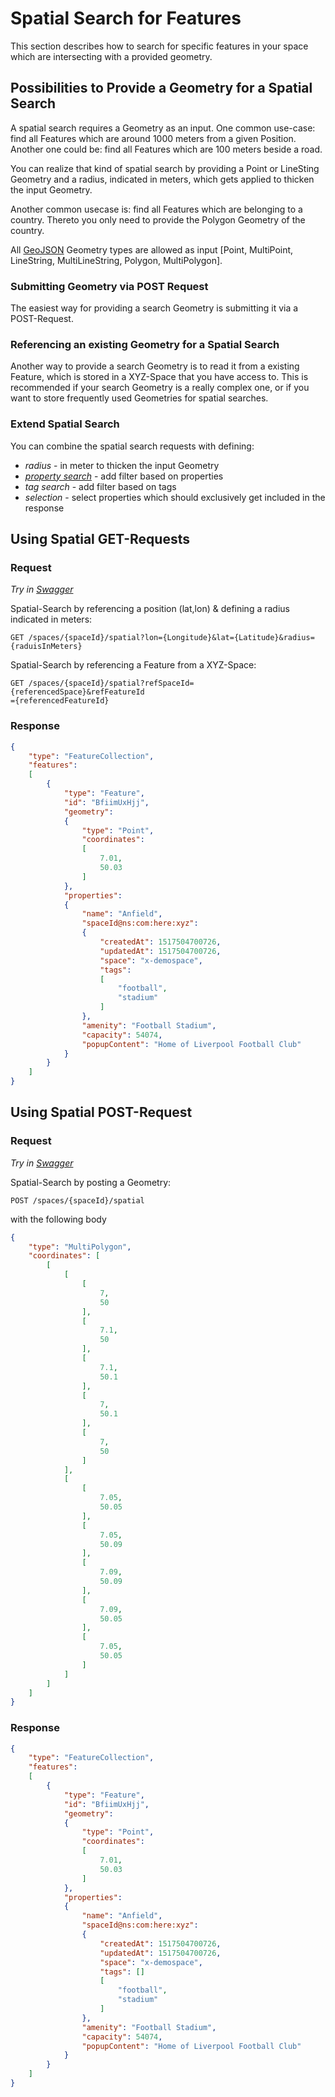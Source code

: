 # Spatial Search for Features

This section describes how to search for specific features in your space which are intersecting with a provided geometry.

## Possibilities to Provide a Geometry for a Spatial Search

A spatial search requires a Geometry as an input. One common use-case: find all Features which are 
around 1000 meters from a given Position. Another one could be: find all Features which are 100 meters
beside a road. 

You can realize that kind of spatial search by providing a Point or LineSting Geometry and a radius, indicated 
in meters, which gets applied to thicken the input Geometry.

Another common usecase is: find all Features which are belonging to a country. Thereto you only need to provide
the Polygon Geometry of the country.  

All [GeoJSON](../concepts/geojsonbasics.md) Geometry 
types are allowed as input [Point, MultiPoint, LineString, MultiLineString, Polygon, MultiPolygon].

### Submitting Geometry via POST Request

The easiest way for providing a search Geometry is submitting it via a POST-Request.  

### Referencing an existing Geometry for a Spatial Search

Another way to provide a search Geometry is to read it from a existing Feature, which is stored in a XYZ-Space
that you have access to. This is recommended if your search Geometry is a really complex one, or if you want to store
frequently used Geometries for spatial searches.

### Extend Spatial Search

You can combine the spatial search requests with defining:

+ *radius* - in meter to thicken the input Geometry
+ *[property search](../devguide/propertiessearch.md)* - add filter based on properties
+ *tag search* - add filter based on tags
+ *selection* - select properties which should exclusively get included in the response 

## Using Spatial GET-Requests

### Request

*Try in [Swagger](https://xyz.api.here.com/hub/static/swagger/#/Read%20Features/getFeaturesBySpatial)*

Spatial-Search by referencing a position (lat,lon) & defining a radius indicated in meters:
```HTTP
GET /spaces/{spaceId}/spatial?lon={Longitude}&lat={Latitude}&radius={raduisInMeters}
```

Spatial-Search by referencing a Feature from a XYZ-Space:
```HTTP
GET /spaces/{spaceId}/spatial?refSpaceId={referencedSpace}&refFeatureId
={referencedFeatureId}
```

### Response

```JSON
{
    "type": "FeatureCollection",
    "features":
    [
        {
            "type": "Feature",
            "id": "BfiimUxHjj",
            "geometry":
            {
                "type": "Point",
                "coordinates":
                [
                    7.01,
                    50.03
                ]
            },
            "properties":
            {
                "name": "Anfield",
                "spaceId@ns:com:here:xyz":
                {
                    "createdAt": 1517504700726,
                    "updatedAt": 1517504700726,
                    "space": "x-demospace",
                    "tags":
                    [
                        "football",
                        "stadium"
                    ]
                },
                "amenity": "Football Stadium",
                "capacity": 54074,
                "popupContent": "Home of Liverpool Football Club"
            }
        }
    ]
}
```

## Using Spatial POST-Request

### Request

*Try in [Swagger](https://xyz.api.here.com/hub/static/swagger/#/Read%20Features/getFeaturesBySpatialPost)*


Spatial-Search by posting a Geometry:
```HTTP
POST /spaces/{spaceId}/spatial
```
with the following body
```JSON
{
	"type": "MultiPolygon",
	"coordinates": [
		[
			[
				[
					7,
					50
				],
				[
					7.1,
					50
				],
				[
					7.1,
					50.1
				],
				[
					7,
					50.1
				],
				[
					7,
					50
				]
			],
			[
				[
					7.05,
					50.05
				],
				[
					7.05,
					50.09
				],
				[
					7.09,
					50.09
				],
				[
					7.09,
					50.05
				],
				[
					7.05,
					50.05
				]
			]
		]
	]
}
```

### Response

```JSON
{
    "type": "FeatureCollection",
    "features":
    [
        {
            "type": "Feature",
            "id": "BfiimUxHjj",
            "geometry":
            {
                "type": "Point",
                "coordinates":
                [
                    7.01,
                    50.03
                ]
            },
            "properties":
            {
                "name": "Anfield",
                "spaceId@ns:com:here:xyz":
                {
                    "createdAt": 1517504700726,
                    "updatedAt": 1517504700726,
                    "space": "x-demospace",
                    "tags": []
                    [
                        "football",
                        "stadium"
                    ]
                },
                "amenity": "Football Stadium",
                "capacity": 54074,
                "popupContent": "Home of Liverpool Football Club"
            }
        }
    ]
}
```
